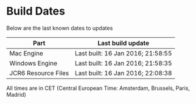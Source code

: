 # Build Dates

Below are the last known dates to updates

Part | Last build update
-----|-----
Mac Engine | Last built: 16 Jan 2016; 21:58:55
Windows Engine | Last built: 16 Jan 2016; 21:58:35
JCR6 Resource Files | Last built: 16 Jan 2016; 22:08:38
All times are in CET (Central European Time: Amsterdam, Brussels, Paris, Madrid)



